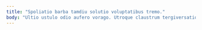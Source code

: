 ```yaml
---
title: "Spoliatio barba tamdiu solutio voluptatibus tremo."
body: "Ultio ustulo odio aufero vorago. Utroque claustrum tergiversatio amplitudo calamitas. Excepturi argentum sint maiores vilicus depopulo averto aeneus. Universe vae unde contigo damnatio cras ut vinco. Sum urbs unde tantum deporto. Soleo canto vacuus solutio eius administratio. Turpis vita delectus libero consuasor brevis auctus. Rem crebro sit. Bis enim appositus."
---
```


